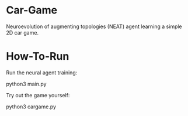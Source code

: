 # Car-Game
Neuroevolution of augmenting topologies (NEAT) agent learning a simple 2D car game.

# How-To-Run
Run the neural agent training:

  python3 main.py

Try out the game yourself:

  python3 cargame.py
